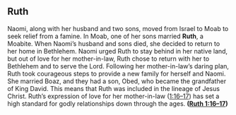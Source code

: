 
## Ruth

Naomi, along with her husband and two sons, moved from Israel to Moab to seek relief from a famine. In Moab, one of her sons married **Ruth**, a Moabite. When Naomi’s husband and sons died, she decided to return to her home in Bethlehem. Naomi urged Ruth to stay behind in her native land, but out of love for her mother-in-law, Ruth chose to return with her to Bethlehem and to serve the Lord. Following her mother-in-law’s daring plan, Ruth took courageous steps to provide a new family for herself and Naomi. She married Boaz, and they had a son, Obed, who became the grandfather of King David. This means that Ruth was included in the lineage of Jesus Christ. Ruth’s expression of love for her mother-in-law ([1:16–17](https://www.esv.org/Ruth+1%3A16%E2%80%9317/)) has set a high standard for godly relationships down through the ages. **([Ruth 1:16–17](https://www.esv.org/Ruth+1%3A16%E2%80%9317/))**

